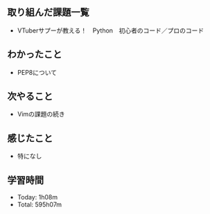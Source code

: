 ## 取り組んだ課題一覧
- VTuberサプーが教える！　Python　初心者のコード／プロのコード
## わかったこと
- PEP8について
## 次やること
- Vimの課題の続き
## 感じたこと
- 特になし
## 学習時間
- Today: 1h08m
- Total: 595h07m
